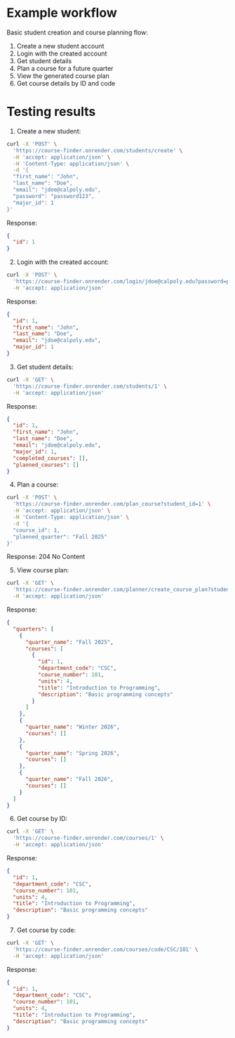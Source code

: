 # Example workflow
Basic student creation and course planning flow:
1. Create a new student account
2. Login with the created account
3. Get student details
4. Plan a course for a future quarter
5. View the generated course plan
6. Get course details by ID and code

# Testing results

1. Create a new student:
```bash
curl -X 'POST' \
  'https://course-finder.onrender.com/students/create' \
  -H 'accept: application/json' \
  -H 'Content-Type: application/json' \
  -d '{
  "first_name": "John",
  "last_name": "Doe",
  "email": "jdoe@calpoly.edu",
  "password": "password123",
  "major_id": 1
}'
```
Response:
```json
{
  "id": 1
}
```

2. Login with the created account:
```bash
curl -X 'POST' \
  'https://course-finder.onrender.com/login/jdoe@calpoly.edu?password=password123' \
  -H 'accept: application/json'
```
Response:
```json
{
  "id": 1,
  "first_name": "John",
  "last_name": "Doe",
  "email": "jdoe@calpoly.edu",
  "major_id": 1
}
```

3. Get student details:
```bash
curl -X 'GET' \
  'https://course-finder.onrender.com/students/1' \
  -H 'accept: application/json'
```
Response:
```json
{
  "id": 1,
  "first_name": "John",
  "last_name": "Doe",
  "email": "jdoe@calpoly.edu",
  "major_id": 1,
  "completed_courses": [],
  "planned_courses": []
}
```

4. Plan a course:
```bash
curl -X 'POST' \
  'https://course-finder.onrender.com/plan_course?student_id=1' \
  -H 'accept: application/json' \
  -H 'Content-Type: application/json' \
  -d '{
  "course_id": 1,
  "planned_quarter": "Fall 2025"
}'
```
Response: 204 No Content

5. View course plan:
```bash
curl -X 'GET' \
  'https://course-finder.onrender.com/planner/create_course_plan?student_id=1' \
  -H 'accept: application/json'
```
Response:
```json
{
  "quarters": [
    {
      "quarter_name": "Fall 2025",
      "courses": [
        {
          "id": 1,
          "department_code": "CSC",
          "course_number": 101,
          "units": 4,
          "title": "Introduction to Programming",
          "description": "Basic programming concepts"
        }
      ]
    },
    {
      "quarter_name": "Winter 2026",
      "courses": []
    },
    {
      "quarter_name": "Spring 2026",
      "courses": []
    },
    {
      "quarter_name": "Fall 2026",
      "courses": []
    }
  ]
}
```

6. Get course by ID:
```bash
curl -X 'GET' \
  'https://course-finder.onrender.com/courses/1' \
  -H 'accept: application/json'
```
Response:
```json
{
  "id": 1,
  "department_code": "CSC",
  "course_number": 101,
  "units": 4,
  "title": "Introduction to Programming",
  "description": "Basic programming concepts"
}
```

7. Get course by code:
```bash
curl -X 'GET' \
  'https://course-finder.onrender.com/courses/code/CSC/101' \
  -H 'accept: application/json'
```
Response:
```json
{
  "id": 1,
  "department_code": "CSC",
  "course_number": 101,
  "units": 4,
  "title": "Introduction to Programming",
  "description": "Basic programming concepts"
}
``` 